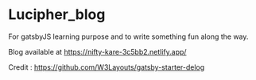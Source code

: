 # Lucipher_blog
For gatsbyJS learning purpose and to write something fun along the way.

Blog available at https://nifty-kare-3c5bb2.netlify.app/ 

Credit : https://github.com/W3Layouts/gatsby-starter-delog
